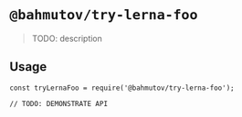 # `@bahmutov/try-lerna-foo`

> TODO: description

## Usage

```
const tryLernaFoo = require('@bahmutov/try-lerna-foo');

// TODO: DEMONSTRATE API
```
